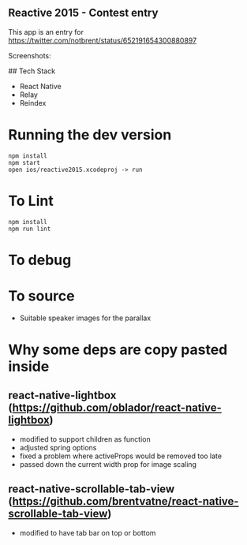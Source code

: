 ## Reactive 2015 - Contest entry
This app is an entry for https://twitter.com/notbrent/status/652191654300880897


Screenshots:


## Tech Stack
* React Native
* Relay
* Reindex



# Running the dev version
```
npm install
npm start
open ios/reactive2015.xcodeproj -> run
```
# To Lint
```
npm install
npm run lint
```

# To debug

# To source
* Suitable speaker images for the parallax

# Why some deps are copy pasted inside

## react-native-lightbox (https://github.com/oblador/react-native-lightbox)
* modified to support children as function
* adjusted spring options
* fixed a problem where activeProps would be removed too late
* passed down the current width prop for image scaling

## react-native-scrollable-tab-view (https://github.com/brentvatne/react-native-scrollable-tab-view)
* modified to have tab bar on top or bottom
